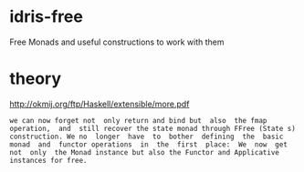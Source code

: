 # idris-free
Free Monads and useful constructions to work with them

# theory

http://okmij.org/ftp/Haskell/extensible/more.pdf

`we can now forget not  only return and bind but  also  the fmap operation,  and  still recover the state monad through FFree (State s) construction. We no  longer  have  to  bother  defining  the  basic  monad  and  functor operations  in  the  first  place:  We  now  get  not  only  the Monad instance but also the Functor and Applicative instances for free.`
